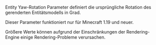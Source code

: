 Entity Yaw-Rotation Parameter definiert die ursprüngliche Rotation des gerenderten Entitätsmodells in Grad.

Dieser Parameter funktioniert nur für Minecraft 1.19 und neuer.

Größere Werte können aufgrund der Einschränkungen der Rendering-Engine einige Rendering-Probleme verursachen.
